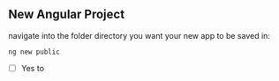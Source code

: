 ##  New Angular Project 
navigate into the folder directory you want your new app to be saved in:

``` terminal 
ng new public
```

 - [ ] Yes to 

<!--stackedit_data:
eyJoaXN0b3J5IjpbOTU1MDk1NTYyLDIwNTE0MzkxNTddfQ==
-->